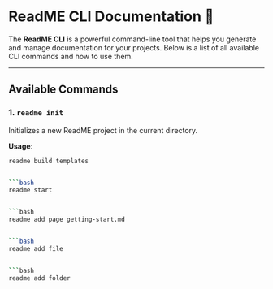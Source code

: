 # ReadME CLI Documentation 📜

The **ReadME CLI** is a powerful command-line tool that helps you generate and manage documentation for your projects. Below is a list of all available CLI commands and how to use them.

---

## Available Commands

### 1. `readme init`
Initializes a new ReadME project in the current directory.

**Usage**:
```bash
readme build templates


```bash
readme start


```bash
readme add page getting-start.md


```bash
readme add file


```bash
readme add folder